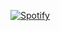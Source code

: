 [![Spotify](https://spotifynicc.vercel.app/api/spotify-playing)](https://open.spotify.com/user/31xr6mapjgtvmiwlrptm4cajadla)
